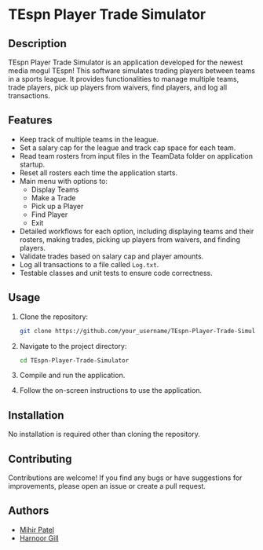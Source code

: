 # TEspn Player Trade Simulator

## Description

TEspn Player Trade Simulator is an application developed for the newest media mogul TEspn! This software simulates trading players between teams in a sports league. It provides functionalities to manage multiple teams, trade players, pick up players from waivers, find players, and log all transactions.

## Features

- Keep track of multiple teams in the league.
- Set a salary cap for the league and track cap space for each team.
- Read team rosters from input files in the TeamData folder on application startup.
- Reset all rosters each time the application starts.
- Main menu with options to:
  - Display Teams
  - Make a Trade
  - Pick up a Player
  - Find Player
  - Exit
- Detailed workflows for each option, including displaying teams and their rosters, making trades, picking up players from waivers, and finding players.
- Validate trades based on salary cap and player amounts.
- Log all transactions to a file called `Log.txt`.
- Testable classes and unit tests to ensure code correctness.

## Usage

1. Clone the repository:

    ```bash
    git clone https://github.com/your_username/TEspn-Player-Trade-Simulator.git
    ```

2. Navigate to the project directory:

    ```bash
    cd TEspn-Player-Trade-Simulator
    ```

3. Compile and run the application.

4. Follow the on-screen instructions to use the application.

## Installation

No installation is required other than cloning the repository.

## Contributing

Contributions are welcome! If you find any bugs or have suggestions for improvements, please open an issue or create a pull request.

## Authors

- [Mihir Patel](https://github.com/Mihir9702)
- [Harnoor Gill](https://github.com/HS-Gill29)



